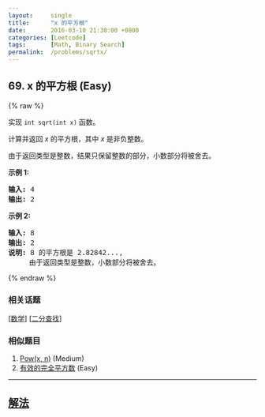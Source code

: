 ```yaml
---
layout:     single
title:      "x 的平方根"
date:       2016-03-10 21:30:00 +0800
categories: [Leetcode]
tags:       [Math, Binary Search]
permalink:  /problems/sqrtx/
---
```


## 69. x 的平方根 (Easy)

{% raw %}

<p>实现&nbsp;<code>int sqrt(int x)</code>&nbsp;函数。</p>

<p>计算并返回&nbsp;<em>x</em>&nbsp;的平方根，其中&nbsp;<em>x </em>是非负整数。</p>

<p>由于返回类型是整数，结果只保留整数的部分，小数部分将被舍去。</p>

<p><strong>示例 1:</strong></p>

<pre><strong>输入:</strong> 4
<strong>输出:</strong> 2
</pre>

<p><strong>示例 2:</strong></p>

<pre><strong>输入:</strong> 8
<strong>输出:</strong> 2
<strong>说明:</strong> 8 的平方根是 2.82842..., 
&nbsp;    由于返回类型是整数，小数部分将被舍去。
</pre>

{% endraw %}

### 相关话题
  [[数学](https://github.com/awesee/leetcode/tree/main/tag/math/README.md)]
  [[二分查找](https://github.com/awesee/leetcode/tree/main/tag/binary-search/README.md)]

### 相似题目
  1. [Pow(x, n)](/problems/powx-n) (Medium)
  1. [有效的完全平方数](/problems/valid-perfect-square) (Easy)

---

## [解法](https://github.com/awesee/leetcode/tree/main/problems/sqrtx)
